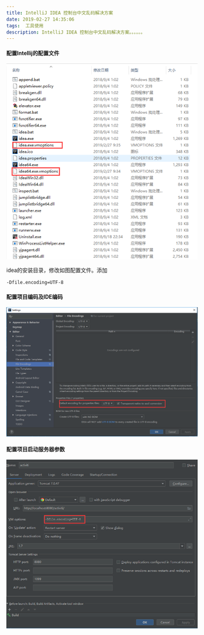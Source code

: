 ```yaml
---
title: IntelliJ IDEA 控制台中文乱码解决方案
date: 2019-02-27 14:35:06
tags:  工具使用
description: IntelliJ IDEA 控制台中文乱码解决方案。。。。。。
---
```


#### 配置Intellij的配置文件

![](IntelliJ-IDEA-控制台中文乱码解决方案/20190227143717.png)

idea的安装目录，修改如图配置文件。添加

```shell
-Dfile.encoding=UTF-8
```

#### 配置项目编码及IDE编码

![](IntelliJ-IDEA-控制台中文乱码解决方案/20190227144412.png)

#### 配置项目启动服务器参数

![](IntelliJ-IDEA-控制台中文乱码解决方案/20190227144538.png)